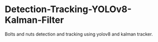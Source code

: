 # Detection-Tracking-YOLOv8-Kalman-Filter
Bolts and nuts detection and tracking using yolov8 and kalman tracker.

